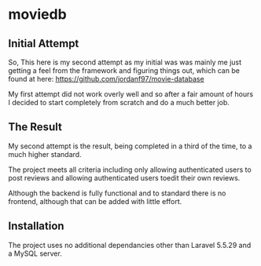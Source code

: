 # moviedb

## Initial Attempt

So, This here is my second attempt as my initial was was mainly me just getting a feel from the framework and figuring things out, which can be found at here: https://github.com/jordanf97/movie-database

My first attempt did not work overly well and so after a fair amount of hours I decided to start completely from scratch and do a much better job.

## The Result

My second attempt is the result, being completed in a third of the time, to a much higher standard.

The project meets all criteria including only allowing authenticated users to post reviews and allowing authenticated users toedit their own reviews.

Although the backend is fully functional and to standard there is no frontend, although that can be added with little effort.

## Installation

The project uses no additional dependancies other than Laravel 5.5.29 and a MySQL server.
